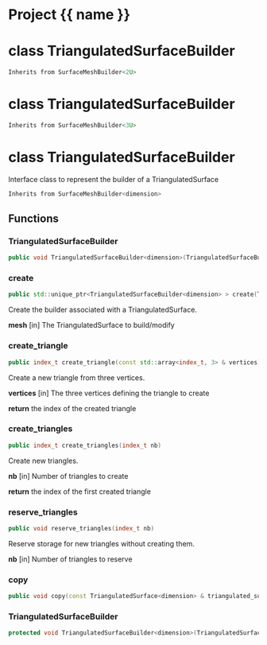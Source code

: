 <script setup>
import {useRoute} from 'vitepress'
const {path} = useRoute()
const tokens = path.split('/')
const words = tokens[2].split('-');
for (let i = 0; i < words.length; i++) {
    words[i] = words[i].charAt(0).toUpperCase() + words[i].slice(1);
    words[i] = words[i].replace('geode', 'Geode')
}
const name = words.join('-');
</script>
# Project {{ name }}

# class TriangulatedSurfaceBuilder


```cpp
Inherits from SurfaceMeshBuilder<2U>
```



# class TriangulatedSurfaceBuilder


```cpp
Inherits from SurfaceMeshBuilder<3U>
```



# class TriangulatedSurfaceBuilder


 Interface class to represent the builder of a TriangulatedSurface



```cpp
Inherits from SurfaceMeshBuilder<dimension>
```



## Functions

### TriangulatedSurfaceBuilder

```cpp
public void TriangulatedSurfaceBuilder<dimension>(TriangulatedSurfaceBuilder<dimension> && )
```


### create

```cpp
public std::unique_ptr<TriangulatedSurfaceBuilder<dimension> > create(TriangulatedSurface<dimension> & mesh)
```


 Create the builder associated with a TriangulatedSurface.

**mesh** [in] The TriangulatedSurface to build/modify

### create_triangle

```cpp
public index_t create_triangle(const std::array<index_t, 3> & vertices)
```


 Create a new triangle from three vertices.

**vertices** [in] The three vertices defining the triangle to create

**return** the index of the created triangle

### create_triangles

```cpp
public index_t create_triangles(index_t nb)
```


 Create new triangles.

**nb** [in] Number of triangles to create

**return** the index of the first created triangle

### reserve_triangles

```cpp
public void reserve_triangles(index_t nb)
```


 Reserve storage for new triangles without creating them.

**nb** [in] Number of triangles to reserve

### copy

```cpp
public void copy(const TriangulatedSurface<dimension> & triangulated_surface)
```


### TriangulatedSurfaceBuilder

```cpp
protected void TriangulatedSurfaceBuilder<dimension>(TriangulatedSurface<dimension> & mesh)
```




